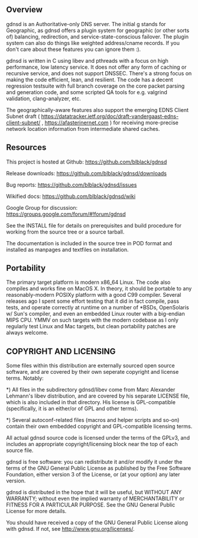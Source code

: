 
## Overview

gdnsd is an Authoritative-only DNS server. The initial g stands for Geographic, as gdnsd offers a plugin system for geographic (or other sorts of) balancing, redirection, and service-state-conscious failover. The plugin system can also do things like weighted address/cname records.  If you don't care about these features you can ignore them :).

gdnsd is written in C using libev and pthreads with a focus on high performance, low latency service. It does not offer any form of caching or recursive service, and does not support DNSSEC.  There's a strong focus on making the code efficient, lean, and resilient.  The code has a decent regression testsuite with full branch coverage on the core packet parsing and generation code, and some scripted QA tools for e.g. valgrind validation, clang-analyzer, etc.

The geographically-aware features also support the emerging EDNS Client Subnet draft ( https://datatracker.ietf.org/doc/draft-vandergaast-edns-client-subnet/ , https://afasterinernet.com ) for receiving more-precise network location information from intermediate shared caches.

## Resources

This project is hosted at Github: https://github.com/blblack/gdnsd 

Release downloads: https://github.com/blblack/gdnsd/downloads

Bug reports: https://github.com/blblack/gdnsd/issues

Wikified docs: https://github.com/blblack/gdnsd/wiki

Google Group for discussion: https://groups.google.com/forum/#!forum/gdnsd

See the INSTALL file for details on prerequisites and build procedure
for working from the source tree or a source tarball.

The documentation is included in the source tree in POD format
and installed as manpages and textfiles on installation.

## Portability

The primary target platform is modern x86_64 Linux.  The code also compiles and works fine on MacOS X.  In theory, it should be portable to any reasonably-modern POSIXy platform with a good C99 compiler.  Several releases ago I spent some effort testing that it did in fact compile, pass tests, and operate correctly at runtime on a number of *BSDs, OpenSolaris w/ Sun's compiler, and even an embedded Linux router with a big-endian MIPS CPU.  YMMV on such targets with the modern codebase as I only regularly test Linux and Mac targets, but clean portability patches are always welcome.

## COPYRIGHT AND LICENSING

Some files within this distribution are externally sourced
open source software, and are covered by their own seperate
copyright and license terms.  Notably:

 *) All files in the subdirectory gdnsd/libev come from Marc
Alexander Lehmann's libev distribution, and are covered by his
separate LICENSE file, which is also included in that directory.
His license is GPL-compatible (specifically, it is an either/or
of GPL and other terms).

 *) Several autoconf-related files (macros and helper scripts
and so-on) contain their own embedded copyright and
GPL-compatible licensing terms.

All actual gdnsd source code is licensed under the terms of the
GPLv3, and includes an appropriate copyright/licensing block
near the top of each source file.

gdnsd is free software: you can redistribute it and/or modify
it under the terms of the GNU General Public License as published by
the Free Software Foundation, either version 3 of the License, or
(at your option) any later version.

gdnsd is distributed in the hope that it will be useful,
but WITHOUT ANY WARRANTY; without even the implied warranty of
MERCHANTABILITY or FITNESS FOR A PARTICULAR PURPOSE.  See the
GNU General Public License for more details.

You should have received a copy of the GNU General Public License
along with gdnsd.  If not, see <http://www.gnu.org/licenses/>.

